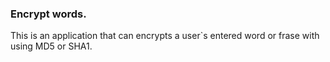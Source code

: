 ### Encrypt words.
This is an application that can encrypts a user`s entered word or frase with using MD5 or SHA1.
